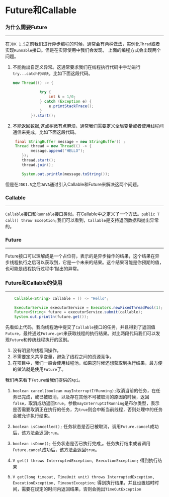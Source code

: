 # Future和Callable

### 为什么需要Future

---

在`JDK 1.5`之前我们进行异步编程的时候，通常会有两种做法，实例化`Thrad`或者实现`Runnable`接口。但是在实际使用中我们会发现， 上面的编程方式会出现两个问题。

1. 不能抛出自定义异常。这通常要求我们在线程执行代码中手动进行`try...catch代码块`，比如下面这段代码。

   ```java
   new Thread(() -> {
   
               try {
                   int k = 1/0;
               } catch (Exception e) {
                   e.printStackTrace();
               }
           }).start();
   ```

   

2. 不能返回数据,这点稍微有点麻烦，通常我们需要定义全局变量或者使用线程间通信来完成，比如下面这段代码。

   ```java
   	final StringBuffer message = new StringBuffer() ;
   	Thread thread = new Thread(() -> {
           message.append("HELLO");
       });
       thread.start();
       thread.join();
   
       System.out.println(message.toString());
   ```

   

但是在`JDK1.5`之后`JAVA`通过引入Callable和Future来解决这两个问题。

### Callable

----

`Callable`接口和`Runnable`接口类似。在Callable中之定义了一个方法。`public T call() throw Exception;`我们可以看到，`Callable`是支持返回数据和抛出异常的。

### Future

---

Future接口可以理解成是一个占位符，表示的是异步操作的结果，这个结果在异步线程执行之后可以获取到，它是一个未来的结果。这个结果可能是你预期的值，也可能是线程执行过程中‘抛出的异常。

### Future和Callable的使用

---

```java
    Callable<String> callable = () -> "Hello";

    ExecutorService executorService = Executors.newFixedThreadPool(1);
    Future<String> future = executorService.submit(callable);
    System.out.println(future.get());
```



先看如上代码，我向线程池中提交了`Callable`接口的任务，并且得到了返回值`Future`，最终通过`Future.get`来获取线程的执行结果。对比两段代码我们可以发现`Future`和传统线程执行的区别。

1. 没有明显的线程间操作。
2. 不需要定义共享变量，避免了线程之间的资源竞争。
3. 在项目中，我们一般会使用线程池，如果这时候还想获取到执行结果，最方便的做法就是使用`Future`了。

我们再来看下`Future`给我们提供的`Api`。

1. `boolean cancel(boolean mayInterruptIfRunning);`取消当前的任务，在任务已完成，或已被取消，以及存在其他不可被取消的原因的时候，返回`false`，取消成功返回`true`。参数`mayInterruptIfRunning`是布尔类型，表示是否需要取消正在执行的任务，为`true`则会中断当前线程，否则处理中的任务会被允许执行结束。

2. `boolean isCancelled();` 任务状态是否已被取消，调用`Future.cancel`成功后，该方法会返回`true`。

3. `boolean isDone();` 任务状态是否已执行完成,。任务执行结束或者调用`Future.cancel`成功后，该方法会返回`true`。
4. `V get() throws InterruptedException, ExecutionException;` 得到执行结果
5. `V get(long timeout, TimeUnit unit) throws InterruptedException, ExecutionException, TimeoutException;` 得到执行结果，并且设置超时时间，需要在规定的时间内返回结果，否则会抛出`TimeOutException`



